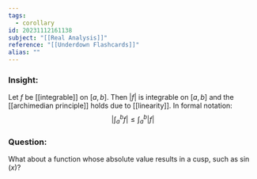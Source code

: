 ```yaml
---
tags:
  - corollary
id: 20231112161138
subject: "[[Real Analysis]]"
reference: "[[Underdown Flashcards]]"
alias: ""
---
```

### Insight:
Let $f$ be [[integrable]] on $[a,b]$. Then $|f|$ is integrable on $[a,b]$ and the [[archimedian principle]] holds due to [[linearity]]. In formal notation:
$$ \left|\int_{a}^{b} f\right| \leq \int_{a}^{b} |f|$$
### Question:
What about a function whose absolute value results in a cusp, such as $\sin(x)$?